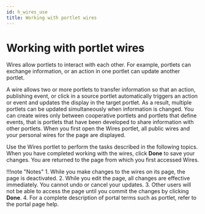```yaml
---
id: h_wires_use
title: Working with portlet wires
---
```


# Working with portlet wires


Wires allow portlets to interact with each other. For example, portlets can exchange information, or an action in one portlet can update another portlet.

A wire allows two or more portlets to transfer information so that an action, publishing event, or click in a source portlet automatically triggers an action or event and updates the display in the target portlet. As a result, multiple portlets can be updated simultaneously when information is changed. You can create wires only between cooperative portlets and portlets that define events, that is portlets that have been developed to share information with other portlets. When you first open the Wires portlet, all public wires and your personal wires for the page are displayed.

Use the Wires portlet to perform the tasks described in the following topics. When you have completed working with the wires, click **Done** to save your changes. You are returned to the page from which you first accessed Wires.

!!!note "Notes"
    1.  While you make changes to the wires on its page, the page is deactivated.
    2.  While you edit the page, all changes are effective immediately. You cannot undo or cancel your updates.
    3.  Other users will not be able to access the page until you commit the changes by clicking **Done**.
    4.  For a complete description of portal terms such as portlet, refer to the portal page help.

